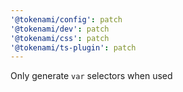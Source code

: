 ```yaml
---
'@tokenami/config': patch
'@tokenami/dev': patch
'@tokenami/css': patch
'@tokenami/ts-plugin': patch
---
```


Only generate `var` selectors when used

